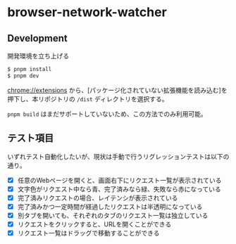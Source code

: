 # browser-network-watcher

## Development

開発環境を立ち上げる

```bash
$ pnpm install
$ pnpm dev
```

[chrome://extensions](chrome://extensions) から、[パッケージ化されていない拡張機能を読み込む]を押下し、本リポジトリの `/dist` ディレクトリを選択する。

`pnpm build` はまだサポートしていないため、この方法でのみ利用可能。

## テスト項目

いずれテスト自動化したいが、現状は手動で行うリグレッションテストは以下の通り。

- [x] 任意のWebページを開くと、画面右下にリクエスト一覧が表示されている
- [x] 文字色がリクエスト中なら青、完了済みなら緑、失敗なら赤になっている
- [x] 完了済みリクエストの場合、レイテンシが表示されている
- [x] 完了済みかつ一定時間が経過したリクエストは半透明になっている
- [x] 別タブを開いても、それぞれのタブのリクエスト一覧は独立している
- [x] リクエストをクリックすると、URLを開くことができる
- [x] リクエスト一覧はドラッグで移動することができる